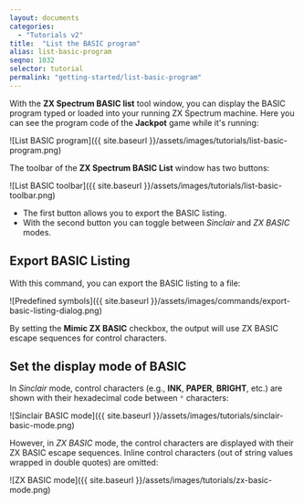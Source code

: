```yaml
---
layout: documents
categories: 
  - "Tutorials v2"
title:  "List the BASIC program"
alias: list-basic-program
seqno: 1032
selector: tutorial
permalink: "getting-started/list-basic-program"
---
```


With the **ZX Spectrum BASIC list** tool window, you can display the BASIC program typed or loaded into your running ZX Spectrum machine. Here you can see the program code of the **Jackpot** game while it's running:

![List BASIC program]({{ site.baseurl }}/assets/images/tutorials/list-basic-program.png)

The toolbar of the **ZX Spectrum BASIC List** window has two buttons:

![List BASIC toolbar]({{ site.baseurl }}/assets/images/tutorials/list-basic-toolbar.png)

- The first button allows you to export the BASIC listing.
- With the second button you can toggle between *Sinclair* and *ZX BASIC* modes.

## Export BASIC Listing

With this command, you can export the BASIC listing to a file:

![Predefined symbols]({{ site.baseurl }}/assets/images/commands/export-basic-listing-dialog.png)

By setting the **Mimic ZX BASIC** checkbox, the output will use ZX BASIC escape sequences for control characters.

## Set the display mode of BASIC 

In *Sinclair* mode, control characters (e.g., __INK__, __PAPER__, __BRIGHT__, etc.) are shown with their hexadecimal code between `°` characters: 

![Sinclair BASIC mode]({{ site.baseurl }}/assets/images/tutorials/sinclair-basic-mode.png)

However, in *ZX BASIC* mode, the control characters are displayed with their ZX BASIC escape sequences. Inline control characters (out of string values wrapped in double quotes) are omitted:

![ZX BASIC mode]({{ site.baseurl }}/assets/images/tutorials/zx-basic-mode.png)
